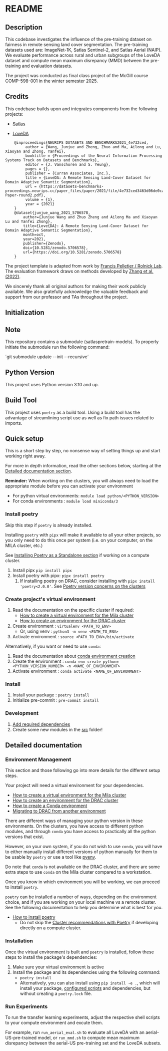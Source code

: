 # README

## Description

This codebase investigates the influence of the pre-training dataset on fairness in remote sensing land cover segmentation. The pre-training datasets used are: ImageNet-1K, Satlas Sentinel-2, and Satlas Aerial (NAIP). We evaluate performance across rural and urban subgroups of the LoveDA dataset and compute mean maximum disrepancy (MMD) between the pre-training and evaluation datasets.

The project was conducted as final class project of the McGill course COMP-598-001 in the winter semester 2025.


## Credits
This codebase builds upon and integrates components from the following projects:

- [Satlas](https://github.com/allenai/satlaspretrain_models)

- [LoveDA](https://github.com/Junjue-Wang/LoveDA?tab=readme-ov-file)

```
    @inproceedings{NEURIPS DATASETS AND BENCHMARKS2021_4e732ced,
         author = {Wang, Junjue and Zheng, Zhuo and Ma, Ailong and Lu, Xiaoyan and Zhong, Yanfei},
         booktitle = {Proceedings of the Neural Information Processing Systems Track on Datasets and Benchmarks},
         editor = {J. Vanschoren and S. Yeung},
         pages = {},
         publisher = {Curran Associates, Inc.},
         title = {LoveDA: A Remote Sensing Land-Cover Dataset for Domain Adaptive Semantic Segmentation},
         url = {https://datasets-benchmarks-proceedings.neurips.cc/paper_files/paper/2021/file/4e732ced3463d06de0ca9a15b6153677-Paper-round2.pdf},
         volume = {1},
         year = {2021}
    }
    @dataset{junjue_wang_2021_5706578,
        author={Junjue Wang and Zhuo Zheng and Ailong Ma and Xiaoyan Lu and Yanfei Zhong},
        title={Love{DA}: A Remote Sensing Land-Cover Dataset for Domain Adaptive Semantic Segmentation},
        month=oct,
        year=2021,
        publisher={Zenodo},
        doi={10.5281/zenodo.5706578},
        url={https://doi.org/10.5281/zenodo.5706578}
    }
```

The project template is adapted from work by [Francis Pelletier / Rolnick Lab](https://github.com/RolnickLab).
The evaluation framework draws on methods developed by [Zhang et al. (2022)](https://openaccess.thecvf.com/content/CVPR2022W/FaDE-TCV/papers/Zhang_Segmenting_Across_Places_The_Need_for_Fair_Transfer_Learning_With_CVPRW_2022_paper.pdf).

We sincerely thank all original authors for making their work publicly available.
We also gratefully acknowledge the valuable feedback and support from our professor and TAs throughout the project.


## Initialization

## Note

This repository contains a submodule (satlaspretrain-models). To properly initiate the submodule run the following command:

´git submodule update --init --recursive´

## Python Version

This project uses Python version 3.10 and up.

## Build Tool

This project uses `poetry` as a build tool. Using a build tool has the advantage of 
streamlining script use as well as fix path issues related to imports.

## Quick setup

This is a short step by step, no nonsense way of setting things up and start working 
right away. 

For more in depth information, read the other sections below, starting at the 
[Detailed documentation section](#detailed-documentation).

**Reminder:** When working on the clusters, you will always need to load the 
appropriate module before you can activate your environment
* For python virtual environments: `module load python/<PYTHON_VERSION>`
* For conda environments : `module load miniconda/3`

### Install poetry

Skip this step if `poetry` is already installed. 

Installing `poetry` with `pipx` will make it available to all your other projects, so
you only need to do this once per system (i.e. on your computer, on the MILA cluster, etc.)

See [Installing Poetry as a Standalone section](docs/poetry_installation.md#installing-poetry-as-a-standalone-tool) 
 if working on a compute cluster.

1. Install pipx `pip install pipx`
2. Install poetry with pipx: `pipx install poetry`
   1. If installing poetry on DRAC, consider installing with `pipx install 'poetry<2.0.0'`. 
      See [Poetry version concerns on the clusters](docs/poetry_installation.md#version-concerns-on-drac)

### Create project's virtual environment

1. Read the documentation on the specific cluster if required:
   * [How to create a virtual environment for the Mila cluster](docs/environment_creation_mila.md)
   * [How to create an environment for the DRAC cluster](docs/environment_creation_drac.md) 
2. Create environment : `virtualenv <PATH_TO_ENV>`
   * Or, using venv : `python3 -m venv <PATH_TO_ENV>`
3. Activate environment : `source <PATH_TO_ENV>/bin/activate`

Alternatively, if you want or need to use `conda`:

1. Read the documentation about [conda environment creation](docs/conda_environment_creation.md)
2. Create the environment : `conda env create python=<PYTHON_VERSION_NUMBER> -n <NAME_OF_ENVIRONMENT>`
3. Activate environment : `conda activate <NAME_OF_ENVIRONMENT>`

### Install

1. Install your package : `poetry install`
2. Initialize pre-commit : `pre-commit install`

### Development

1. [Add required dependencies](./CONTRIBUTING.md#adding-dependencies)
2. Create some new modules in the [src](src/) folder!

## Detailed documentation

### Environment Management

This section and those following go into more details for the different setup steps.

Your project will need a virtual environment for your dependencies.

* [How to create a virtual environment for the Mila cluster](docs/environment_creation_mila.md)
* [How to create an environment for the DRAC cluster](docs/environment_creation_drac.md)
* [How to create a Conda environment](docs/conda_environment_creation.md)
* [Migrating to DRAC from another environment](docs/migrating_to_drac.md)

There are different ways of managing your python version in these environments. On the 
clusters, you have access to different python modules, and through `conda` you have access 
to practically all the python versions that exist. 

However, on your own system, if you do not wish to use `conda`, you will have to either 
manually install different versions of python manually for them to be usable by `poetry` 
or use a tool like [pyenv](https://github.com/pyenv/pyenv).

Do note that `conda` is not available on the DRAC cluster, and there are some extra steps
to use `conda` on the Mila cluster compared to a workstation.

Once you know in which environment you will be working, we can proceed to install `poetry`.

`poetry` can be installed a number of ways, depending on the environment choice, and if
you are working on your local machine vs a remote cluster. See the following 
documentation to help you determine what is best for you.

* [How to install poetry](docs/poetry_installation.md)
  * Do not skip the [Cluster recommendations with Poetry](poetry_installation.md#considerations-when-using-poetry-in-a-compute-cluster-environment)
    if developing directly on a compute cluster.

### Installation

Once the virtual environment is built and `poetry` is installed, follow these steps to 
install the package's dependencies:

1. Make sure your virtual environment is active
2. Install the package and its dependencies using the following command:
    * `poetry install`
    * Alternatively, you can also install using `pip install -e .`, which will install 
      your package, [configured scripts](https://python-poetry.org/docs/pyproject#scripts) 
      and dependencies, but without creating a `poetry.lock` file.

### Run Experiments

To run the transfer learning experiments, adjust the respective shell scripts to your compute environment and excute them.

For example, run ```run_aerial_eval.sh``` to evaluate all LoveDA with an aerial-US-pre-trained model, or ```run_mmd.sh``` to compute mean maximum disrepancy between the aerial-US pre-training set and the LoveDA subsets.